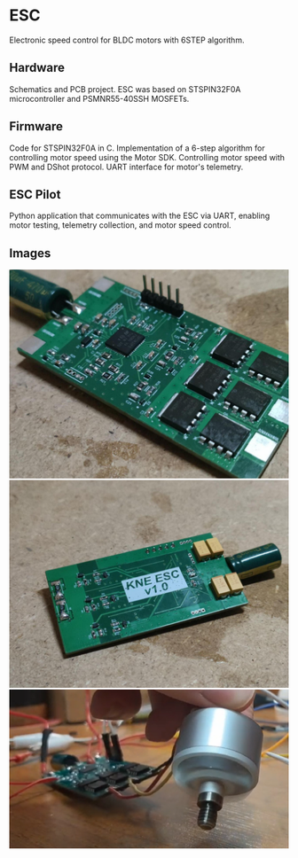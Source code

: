 # ESC
Electronic speed control for BLDC motors with 6STEP algorithm.

## Hardware
Schematics and PCB project. ESC was based on STSPIN32F0A microcontroller and PSMNR55-40SSH MOSFETs.

## Firmware
Code for STSPIN32F0A in C. Implementation of a 6-step algorithm for controlling motor speed using the Motor SDK. Controlling motor speed with PWM and DShot protocol. UART interface for motor's telemetry.

## ESC Pilot
Python application that communicates with the ESC via UART, enabling motor testing, telemetry collection, and motor speed control.

## Images
![image](Images/ESC_top.png)
![image](Images/ESC_bottom.png)
![image](Images/ESC_motor.png)
